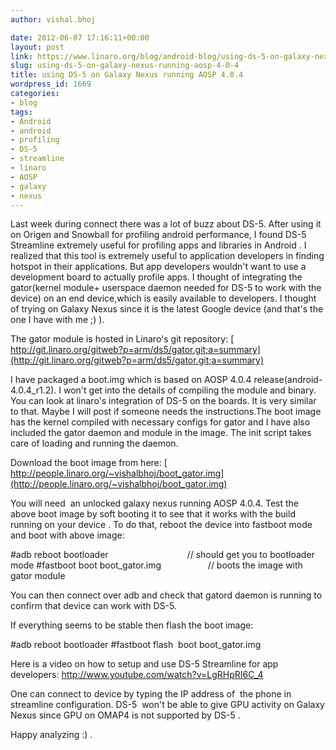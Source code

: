 ```yaml
---
author: vishal.bhoj

date: 2012-06-07 17:16:11+00:00
layout: post
link: https://www.linaro.org/blog/android-blog/using-ds-5-on-galaxy-nexus-running-aosp-4-0-4/
slug: using-ds-5-on-galaxy-nexus-running-aosp-4-0-4
title: using DS-5 on Galaxy Nexus running AOSP 4.0.4
wordpress_id: 1669
categories:
- blog
tags:
- Android
- android
- profiling
- DS-5
- streamline
- linaro
- AOSP
- galaxy
- nexus
---
```


Last week during connect there was a lot of buzz about DS-5. After using it on Origen and Snowball for profiling android performance, I found DS-5 Streamline extremely useful for profiling apps and libraries in Android . I realized that this tool is extremely useful to application developers in finding hotspot in their applications. But app developers wouldn't want to use a development board to actually profile apps. I thought of integrating the gator(kernel module+ userspace daemon needed for DS-5 to work with the device) on an end device,which is easily available to developers. I thought of trying on Galaxy Nexus since it is the latest Google device (and that's the one I have with me ;) ).

The gator module is hosted in Linaro's git repository:
[ http://git.linaro.org/gitweb?p=arm/ds5/gator.git;a=summary](http://git.linaro.org/gitweb?p=arm/ds5/gator.git;a=summary)

I have packaged a boot.img which is based on AOSP 4.0.4 release(android-4.0.4_r1.2). I won't get into the details of compiling the module and binary.  You can look at linaro's integration of DS-5 on the boards. It is very similar to that. Maybe I will post if someone needs the instructions.The boot image has the kernel compiled with necessary configs for gator and I have also included the gator daemon and module in the image. The init script takes care of loading and running the daemon.

Download the boot image from here:
[ http://people.linaro.org/~vishalbhoj/boot_gator.img](http://people.linaro.org/~vishalbhoj/boot_gator.img)

You will need  an unlocked galaxy nexus running AOSP 4.0.4.
Test the above boot image by soft booting it to see that it works with the build running on your device . To do that, reboot the device into fastboot mode and boot with above image:

#adb reboot bootloader                                    // should get you to bootloader mode
#fastboot boot boot_gator.img                     // boots the image with gator module

You can then connect over adb and check that gatord daemon is running to confirm that device can work with DS-5.

If everything seems to be stable then flash the boot image:

#adb reboot bootloader
#fastboot flash  boot boot_gator.img

Here is a video on how to setup and use DS-5 Streamline for app developers:
http://www.youtube.com/watch?v=LgRHpRI6C_4

One can connect to device by typing the IP address of  the phone in streamline configuration. DS-5  won't be able to give GPU activity on Galaxy Nexus since GPU on OMAP4 is not supported by DS-5 .

Happy analyzing :) .

